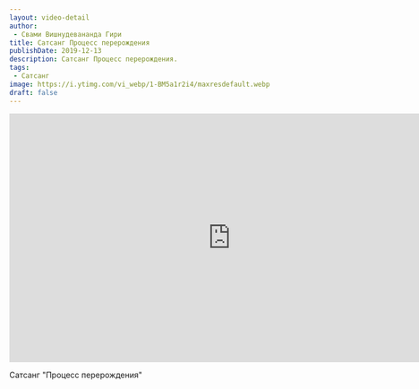 ```yaml
---
layout: video-detail
author:
 - Свами Вишнудевананда Гири
title: Сатсанг Процесс перерождения
publishDate: 2019-12-13
description: Сатсанг Процесс перерождения. 
tags: 
 - Сатсанг
image: https://i.ytimg.com/vi_webp/1-BM5a1r2i4/maxresdefault.webp
draft: false
---
```


<iframe width="790" height="444" src="https://www.youtube.com/embed/1-BM5a1r2i4" frameborder="0" allowfullscreen=""></iframe> 

  Сатсанг "Процесс перерождения"

  

 